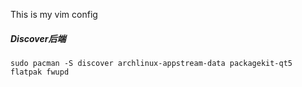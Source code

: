 This is my vim config

##### Discover后端
`sudo pacman -S discover archlinux-appstream-data packagekit-qt5 flatpak fwupd`
